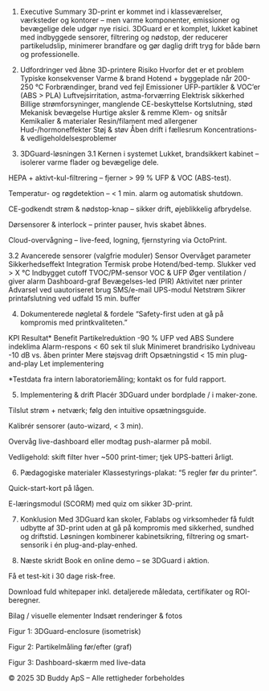 1. Executive Summary
3D-print er kommet ind i klasseværelser, værksteder og kontorer – men varme komponenter, emissioner og bevægelige dele udgør nye risici. 3DGuard er et komplet, lukket kabinet med indbyggede sensorer, filtrering og nødstop, der reducerer partikeludslip, minimerer brandfare og gør daglig drift tryg for både børn og professionelle.

2. Udfordringer ved åbne 3D-printere
Risiko	Hvorfor det er et problem	Typiske konsekvenser
Varme & brand	Hotend + byggeplade når 200-250 °C	Forbrændinger, brand ved fejl
Emissioner	UFP-partikler & VOC’er (ABS > PLA)	Luftvejsirritation, astma-forværring
Elektrisk sikkerhed	Billige strømforsyninger, manglende CE-beskyttelse	Kortslutning, stød
Mekanisk bevægelse	Hurtige aksler & remme	Klem- og snitsår
Kemikalier & materialer	Resin/filament med allergener	Hud-/hormoneffekter
Støj & støv	Åben drift i fællesrum	Koncentrations- & vedligeholdelsesproblemer

3. 3DGuard-løsningen
3.1 Kernen i systemet
Lukket, brandsikkert kabinet – isolerer varme flader og bevægelige dele.

HEPA + aktivt-kul-filtrering – fjerner > 99 % UFP & VOC (ABS-test).

Temperatur- og røgdetektion – < 1 min. alarm og automatisk shutdown.

CE-godkendt strøm & nødstop-knap – sikker drift, øjeblikkelig afbrydelse.

Dørsensorer & interlock – printer pauser, hvis skabet åbnes.

Cloud-overvågning – live-feed, logning, fjernstyring via OctoPrint.

3.2 Avancerede sensorer (valgfrie moduler)
Sensor	Overvåget parameter	Sikkerhedseffekt	Integration
Termisk probe	Hotend/bed-temp.	Slukker ved > X °C	Indbygget cutoff
TVOC/PM-sensor	VOC & UFP	Øger ventilation / giver alarm	Dashboard-graf
Bevægelses-led (PIR)	Aktivitet nær printer	Advarsel ved uautoriseret brug	SMS/e-mail
UPS-modul	Netstrøm	Sikrer printafslutning ved udfald	15 min. buffer

4. Dokumenterede nøgletal & fordele
“Safety-first uden at gå på kompromis med printkvaliteten.”

KPI	Resultat*	Benefit
Partikel­reduktion	-90 % UFP ved ABS	Sundere indeklima
Alarm-respons	< 60 sek til sluk	Minimeret brandrisiko
Lydniveau	-10 dB vs. åben printer	Mere støjsvag drift
Opsætningstid	< 15 min plug-and-play	Let implementering

*Testdata fra intern laboratoriemåling; kontakt os for fuld rapport.

5. Implementering & drift
Placér 3DGuard under bordplade / i maker-zone.

Tilslut strøm + netværk; følg den intuitive opsætningsguide.

Kalibrér sensorer (auto-wizard, < 3 min).

Overvåg live-dashboard eller modtag push-alarmer på mobil.

Vedligehold: skift filter hver ~500 print-timer; tjek UPS-batteri årligt.

6. Pædagogiske materialer
Klassestyrings-plakat: “5 regler før du printer”.

Quick-start-kort på lågen.

E-læringsmodul (SCORM) med quiz om sikker 3D-print.

7. Konklusion
Med 3DGuard kan skoler, Fablabs og virksomheder få fuldt udbytte af 3D-print uden at gå på kompromis med sikkerhed, sundhed og driftstid. Løsningen kombinerer kabinetsikring, filtrering og smart-sensorik i én plug-and-play-enhed.

8. Næste skridt
Book en online demo – se 3DGuard i aktion.

Få et test-kit i 30 dage risk-free.

Download fuld whitepaper inkl. detaljerede måledata, certifikater og ROI-beregner.

Bilag / visuelle elementer
Indsæt renderinger & fotos

Figur 1: 3DGuard-enclosure (isometrisk)

Figur 2: Partikelmåling før/efter (graf)

Figur 3: Dashboard-skærm med live-data

© 2025 3D Buddy ApS – Alle rettigheder forbeholdes
